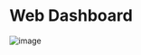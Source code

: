 # Web Dashboard
![image](https://user-images.githubusercontent.com/111537830/196062774-22bb455e-f190-4e35-8d79-8b96f7909e98.png)
